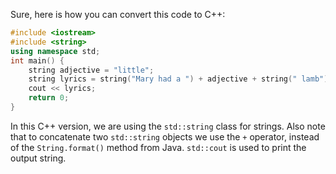 Sure, here is how you can convert this code to C++:

```cpp
#include <iostream>
#include <string>
using namespace std;
int main() {
    string adjective = "little";
    string lyrics = string("Mary had a ") + adjective + string(" lamb");
    cout << lyrics;
    return 0;
}
```

In this C++ version, we are using the `std::string` class for strings. Also note that to concatenate two `std::string` objects we use the `+` operator, instead of the `String.format()` method from Java. `std::cout` is used to print the output string.
